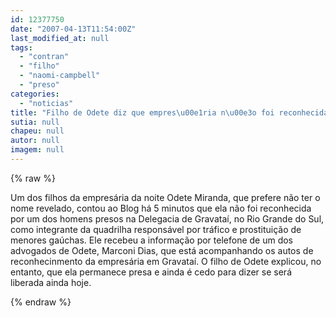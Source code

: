 ```yaml
---
id: 12377750
date: "2007-04-13T11:54:00Z"
last_modified_at: null
tags:
  - "contran"
  - "filho"
  - "naomi-campbell"
  - "preso"
categories:
  - "noticias"
title: "Filho de Odete diz que empres\u00e1ria n\u00e3o foi reconhecida por preso que gerou a den\u00fancia contra ela"
sutia: null
chapeu: null
autor: null
imagem: null
---
```

{% raw %}
<p>Um dos filhos da empresária da noite Odete Miranda, que prefere não ter&nbsp;o nome revelado,&nbsp;contou&nbsp;ao Blog há 5 minutos que&nbsp;ela não foi reconhecida por um dos&nbsp;homens presos na Delegacia de Gravataí, no Rio Grande do Sul, como integrante da quadrilha&nbsp;responsável por tráfico e prostituição de menores gaúchas. Ele&nbsp;recebeu a&nbsp;informação por telefone de um dos advogados de Odete, Marconi Dias, que está acompanhando os autos de reconhecinmento da empresária em Gravataí. O filho de Odete explicou, no entanto, que ela permanece presa e ainda é cedo para dizer se será liberada ainda hoje. </p>
{% endraw %}